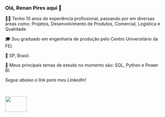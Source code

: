 ### Olá, Renan Pires aqui 👋

👨‍💻 Tenho 10 anos de experiência profissional, passando por em diversas áreas como: Projetos, Desenvolvimento de Produtos, Comercial, Logística e Qualidade.

🎓 Sou graduado em engenharia de produção pelo Centro Universitário da FEI. 

📍 SP, Brasil.

🌱 Meus principais temas de estudo no momento são: SQL, Python e Power BI.


*Segue abaixo o link para meu LinkedIn!*

</div>
<div style="display: inline_block"><br>

  <a href="https://www.linkedin.com/in/renanopp/" target="_blank"><img align="center" height="50" width="70" src="https://cdn.jsdelivr.net/gh/devicons/devicon/icons/linkedin/linkedin-original.svg" target="_blank"></a>     
          
          
</div>
